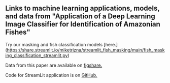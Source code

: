 ## Links to machine learning applications, models, and data from "Application of a Deep Learning Image Classifier for Identification of Amazonian Fishes"

Try our masking and fish classification models [here.] (https://share.streamlit.io/miketrizna/streamlit_fish_masking/main/fish_masking_classification_streamlit.py)

Data from this paper are available on [figshare.](https://doi.org/10.25573/data.c.5761097)

Code for StreamLit application is on [GitHub.](https://github.com/MikeTrizna/streamlit_fish_masking)

